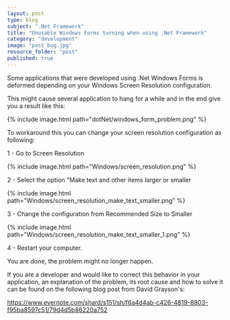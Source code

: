```yaml
---
layout: post
type: blog
subject: ".Net Framework"
title: "Unusable Windows Forms turning when using .Net Framework"
category: "development"
image: "post_bug.jpg"
resource_folder: "post"
published: true
---
```


Some applications that were developed using .Net Windows Forms is deformed depending on your Windows Screen Resolution configuration. 

This might cause several application to hang for a while and in the end give you a result like this:

{% include image.html path="dotNet/windows_form_problem.png" %}

To workaround this you can change your screen resolution configuration as following:

1 - Go to Screen Resolution

{% include image.html path="Windows/screen_resolution.png" %}

2 - Select the option "Make text and other items larger or smaller

{% include image.html path="Windows/screen_resolution_make_text_smaller.png" %}

3 - Change the configuration from Recommended Size to Smaller

{% include image.html path="Windows/screen_resolution_make_text_smaller_1.png" %}

4 - Restart your computer.

You are done, the problem might no longer happen.

If you are a developer and would like to correct this behavior in your application, an explanation of the problem, its root cause and how to solve it can be found on the following blog post from David Grayson's:

https://www.evernote.com/shard/s151/sh/f6a4d4ab-c426-4819-8803-f95ba8597c51/79d4d5b86220a752



